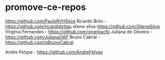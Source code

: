 # promove-ce-repos

https://github.com/PauloRVHSilva
Ricardo Brito - https://github.com/ricardobritao
silene silva-https://github.com/SileneSilva
Virginia Fernandes - https://github.com/virginiacfp
Juliana de Oliveira - https://github.com/JulianaOAP
Bruno Cabral - https://github.com/oBrunoCabral

Andre Felype - https://github.com/AndreFelype
